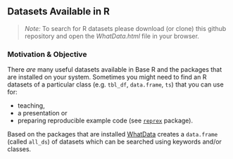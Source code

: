 ## Datasets Available in R

> *Note:* To search for R datasets please download (or clone) this github repository and open the *WhatData.html* file in your browser.

### Motivation & Objective

There *are* many useful datasets available in Base R and the packages that are installed on 
your system. Sometimes you might need to find an R datasets of a particular class  (e.g. `tbl_df`,
`data.frame`, `ts`) that you can use for: 

* teaching,
* a presentation or
* preparing reproducible example code (see [`reprex`](https://github.com/tidyverse/reprex) 
package).

Based on the packages that are installed [WhatData](https://github.com/saghirb/WhatData) creates 
a `data.frame` (called `all_ds`) of datasets which can be searched using keywords and/or classes. 
